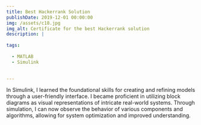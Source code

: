 ```yaml
---
title: Best Hackerrank Solution
publishDate: 2019-12-01 00:00:00
img: /assets/c18.jpg
img_alt: Certificate for the best Hackerrank solution
description: |
  
tags:
  
  - MATLAB
  - Simulink

 
---
```


<p>In Simulink, I learned the foundational skills for creating and refining models through a user-friendly interface. I became proficient in utilizing block diagrams as visual representations of intricate real-world systems. Through simulation, I can now observe the behavior of various components and algorithms, allowing for system optimization and improved understanding.</p>
